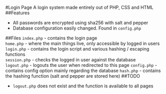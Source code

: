 #Login Page
A login system made entirely out of PHP, CSS and HTML
##Features
 - All passwords are encrypted using sha256 with salt and pepper
 - Database configuration easily changed. Found in `config.php`
 
##Files
`index.php` - contains the login page  
`home.php` - where the main things live, only accessible by logged in users
`login.php` - contains the login script and various hashing / escaping functions  
`session.php` - checks the logged in user against the database  
`logout.php` - logouts the user when redirected to this page
`config.php` - contains config option mainly regarding the database
`hash.php` - contains the hashing function (salt and pepper are stored here)
##TODO
 - `logout.php` does not exist and the function is available to all pages
